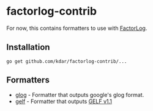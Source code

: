 factorlog-contrib
================

For now, this contains formatters to use with [FactorLog](https://github.com/kdar/factorlog).

## Installation

```
go get github.com/kdar/factorlog-contrib/...
```

## Formatters

* [glog](https://github.com/kdar/factorlog-contrib/tree/master/glog) - Formatter that outputs google's glog format.
* [gelf](https://github.com/kdar/factorlog-contrib/tree/master/gelf) - Formatter that outputs [GELF v1.1](http://graylog2.org/gelf#specs)
